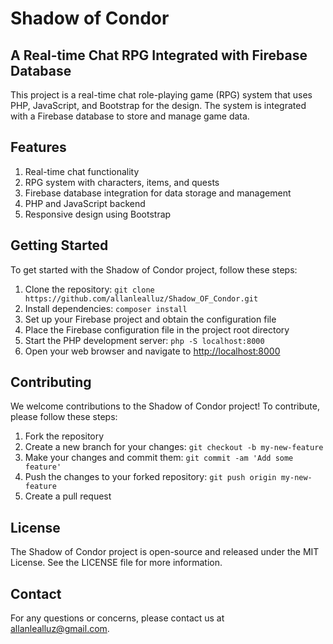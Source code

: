 # Shadow of Condor

## A Real-time Chat RPG Integrated with Firebase Database

This project is a real-time chat role-playing game (RPG) system that uses PHP, JavaScript, and Bootstrap for the design. The system is integrated with a Firebase database to store and manage game data.

## Features
1. Real-time chat functionality
2. RPG system with characters, items, and quests
3. Firebase database integration for data storage and management
4. PHP and JavaScript backend
5. Responsive design using Bootstrap

## Getting Started
To get started with the Shadow of Condor project, follow these steps:
1. Clone the repository: `git clone https://github.com/allanlealluz/Shadow_OF_Condor.git`
2. Install dependencies: `composer install`
3. Set up your Firebase project and obtain the configuration file
4. Place the Firebase configuration file in the project root directory
5. Start the PHP development server: `php -S localhost:8000`
6. Open your web browser and navigate to [http://localhost:8000](http://localhost:8000)

## Contributing
We welcome contributions to the Shadow of Condor project! To contribute, please follow these steps:
1. Fork the repository
2. Create a new branch for your changes: `git checkout -b my-new-feature`
3. Make your changes and commit them: `git commit -am 'Add some feature'`
4. Push the changes to your forked repository: `git push origin my-new-feature`
5. Create a pull request

## License
The Shadow of Condor project is open-source and released under the MIT License. See the LICENSE file for more information.

## Contact
For any questions or concerns, please contact us at allanlealluz@gmail.com.
